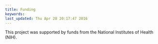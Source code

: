 ```yaml
---
title: Funding
keywords: 
last_updated: Thu Apr 28 20:17:47 2016
---
```


This project was supported by funds from the National Institutes of Health (NIH).


